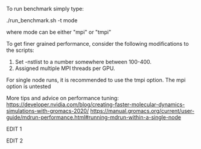 To run benchmark simply type:

./run_benchmark.sh -t mode

where mode can be either "mpi" or "tmpi"

To get finer grained performance, consider the following modifications to the scripts:

1. Set -nstlist to a number somewhere between 100-400.
2. Assigned multiple MPI threads per GPU.

For single node runs, it is recommended to use the tmpi option. The mpi option is untested

More tips and advice on performance tuning:
https://developer.nvidia.com/blog/creating-faster-molecular-dynamics-simulations-with-gromacs-2020/
https://manual.gromacs.org/current/user-guide/mdrun-performance.html#running-mdrun-within-a-single-node

EDIT 1

EDIT 2
